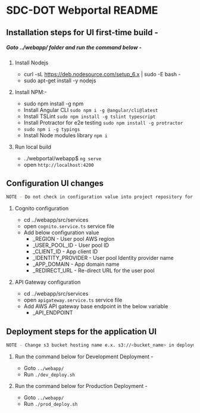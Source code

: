 
# SDC-DOT Webportal README


## Installation steps for UI first-time build -

##### Goto ../webapp/ folder and run the command below -
1. Install Nodejs
   * curl -sL https://deb.nodesource.com/setup_6.x | sudo -E bash -
   * sudo apt-get install -y nodejs

2. Install NPM:-
   * sudo npm install -g npm
   * Install Angular CLI `sudo npm i -g @angular/cli@latest`
   * Install TSLint `sudo npm install -g tslint typescript`
   * Install Protractor for e2e testing `sudo npm install -g protractor`
   * `sudo npm i -g typings`
   * Install Node modules library `npm i`

3. Run local build
   * ../webportal/webapp$  `ng serve`
   * open `http://localhost:4200`
   
   
## Configuration UI changes

```sh 
NOTE - Do not check in configuration value into project repository for the security purpose
```

1. Cognito configuration
    * cd ../webapp/src/services
    * open `cognito.service.ts` service file
    * Add below configuration value
        - _REGION - User pool AWS region
        - _USER_POOL_ID - User pool ID
        - _CLIENT_ID - App client ID
        - _IDENTITY_PROVIDER - User pool Identity provider name
        - _APP_DOMAIN - App domain name
        - _REDIRECT_URL - Re-direct URL for the user pool
        
2. API Gateway configuration
     * cd ../webapp/src/services
     * open `apigateway.service.ts` service file 
     * Add AWS API gateway base endpoint in the below variable
        - _API_ENDPOINT    
       
        

## Deployment steps for the application UI

   
```sh 
NOTE - Change s3 bucket hosting name e.x. s3://<bucket_name> in deployment script 
```  

1. Run the command below for Development Deployment -
   * Goto `../webapp/`
   * Run `./dev_deploy.sh`
    
2. Run the command below for Production Deployment -
   * Goto `../webapp/`
   * Run `./prod_deploy.sh` 
 
